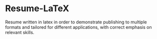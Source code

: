 Resume-LaTeX
============

Resume written in latex in order to demonstrate publishing to multiple formats and tailored for different applications, with correct emphasis on relevant skills.
